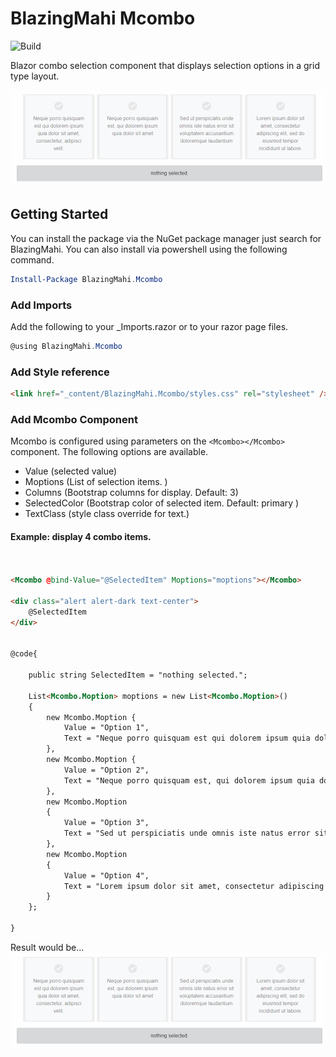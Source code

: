 # BlazingMahi Mcombo
![Build](https://github.com/blazingmahi/mcombo/workflows/Fish%20On%20Build/badge.svg)

Blazor combo selection component that displays selection options in a grid type layout.

![Screenshot of component in action](mcombo-sel.gif)

## Getting Started

You can install the package via the NuGet package manager just search for BlazingMahi. You can also install via powershell using the following command.

```powershell
Install-Package BlazingMahi.Mcombo
```
### Add Imports
Add the following to your _Imports.razor or to your razor page files.
```csharp
@using BlazingMahi.Mcombo
```
### Add Style reference
```html
<link href="_content/BlazingMahi.Mcombo/styles.css" rel="stylesheet" />
```

### Add Mcombo Component
Mcombo is configured using parameters on the `<Mcombo></Mcombo>` component. The following options are available.

- Value (selected value)
- Moptions (List of selection items. )
- Columns (Bootstrap columns for display. Default: 3)
- SelectedColor (Bootstrap color of selected item. Default: primary )
- TextClass (style class override for text.)


#### Example: display 4 combo items. 

```html


<Mcombo @bind-Value="@SelectedItem" Moptions="moptions"></Mcombo>

<div class="alert alert-dark text-center">
    @SelectedItem
</div>


@code{

    public string SelectedItem = "nothing selected.";

    List<Mcombo.Moption> moptions = new List<Mcombo.Moption>() 
    {
        new Mcombo.Moption {
            Value = "Option 1",
            Text = "Neque porro quisquam est qui dolorem ipsum quia dolor sit amet, consectetur, adipisci velit."
        },
        new Mcombo.Moption {
            Value = "Option 2",
            Text = "Neque porro quisquam est, qui dolorem ipsum quia dolor sit amet"
        },
        new Mcombo.Moption
        {
            Value = "Option 3",
            Text = "Sed ut perspiciatis unde omnis iste natus error sit voluptatem accusantium doloremque laudantium"
        },
        new Mcombo.Moption
        {
            Value = "Option 4",
            Text = "Lorem ipsum dolor sit amet, consectetur adipiscing elit, sed do eiusmod tempor incididunt ut labore."
        }
    };

}

```
  Result would be...
  ![Screenshot of component in action](mcombo-sel.gif)


